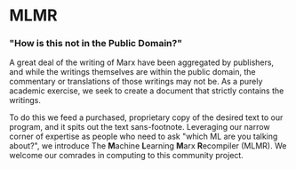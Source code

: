 # MLMR
### "How is this not in the Public Domain?"

A great deal of the writing of Marx have been aggregated by publishers, and while the writings themselves are within the public domain, the commentary or translations of those writings may not be. As a purely academic exercise, we seek to create a document that strictly contains the writings. 

To do this we feed a purchased, proprietary copy of the desired text to our program, and it spits out the text sans-footnote. Leveraging our narrow corner of expertise as people who need to ask "which ML are you talking about?", we introduce The **M**achine **L**earning **M**arx **R**ecompiler (MLMR). We welcome our comrades in computing to this community project.
